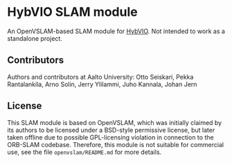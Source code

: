 # HybVIO SLAM module

An OpenVSLAM-based SLAM module for [HybVIO](https://github.com/SpectacularAI/HybVIO).
Not intended to work as a standalone project.

## Contributors

Authors and contributors at Aalto University: Otto Seiskari, Pekka Rantalankila, Arno Solin, Jerry Ylilammi, Juho Kannala, Johan Jern

## License

This SLAM module is based on OpenVSLAM, which was initially claimed by its authors to be licensed under a BSD-style permissive license, but later taken offline due to possible GPL-licensing violation in connection to the ORB-SLAM codebase. Therefore, this module is not suitable for commercial use, see the file `openvslam/README.md` for more details.
